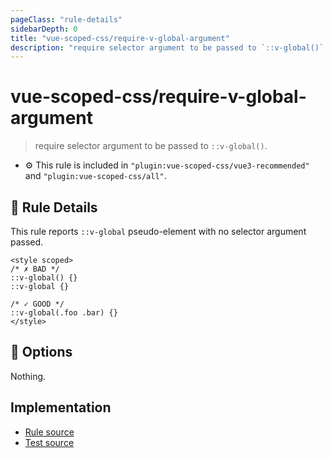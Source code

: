 ```yaml
---
pageClass: "rule-details"
sidebarDepth: 0
title: "vue-scoped-css/require-v-global-argument"
description: "require selector argument to be passed to `::v-global()`."
---
```

# vue-scoped-css/require-v-global-argument

> require selector argument to be passed to `::v-global()`.

- :gear: This rule is included in `"plugin:vue-scoped-css/vue3-recommended"` and `"plugin:vue-scoped-css/all"`.

## :book: Rule Details

This rule reports `::v-global` pseudo-element with no selector argument passed.

<eslint-code-block :rules="{'vue-scoped-css/require-v-global-argument': ['error']}">

```vue
<style scoped>
/* ✗ BAD */
::v-global() {}
::v-global {}

/* ✓ GOOD */
::v-global(.foo .bar) {}
</style>
```

</eslint-code-block>

## :wrench: Options

Nothing.

## Implementation

- [Rule source](https://github.com/future-architect/eslint-plugin-vue-scoped-css/blob/master/lib/rules/require-v-global-argument.ts)
- [Test source](https://github.com/future-architect/eslint-plugin-vue-scoped-css/blob/master/tests/lib/rules/require-v-global-argument.js)

